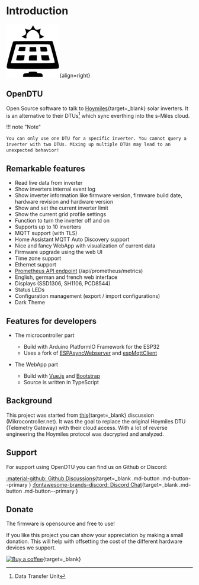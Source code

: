 # Introduction

![Logo](assets/images/logo.png){align=right}

## OpenDTU

Open Source software to talk to [Hoymiles][1]{target=_blank} solar inverters. It is an alternative to their DTUs[^1] which sync everthing into the s-Miles cloud.

!!! note "Note"

    You can only use one DTU for a specific inverter. You cannot query a inverter with two DTUs. Mixing up multiple DTUs may lead to an unexpected behavior!

## Remarkable features

* Read live data from inverter
* Show inverters internal event log
* Show inverter information like firmware version, firmware build date, hardware revision and hardware version
* Show and set the current inverter limit
* Show the current grid profile settings
* Function to turn the inverter off and on
* Supports up to 10 inverters
* MQTT support (with TLS)
* Home Assistant MQTT Auto Discovery support
* Nice and fancy WebApp with visualization of current data
* Firmware upgrade using the web UI
* Time zone support
* Ethernet support
* [Prometheus API endpoint](3rd_party/prometheus_database.md) (/api/prometheus/metrics)
* English, german and french web interface
* Displays (SSD1306, SH1106, PCD8544)
* Status LEDs
* Configuration management (export / import configurations)
* Dark Theme

## Features for developers

* The microcontroller part
    * Build with Arduino PlatformIO Framework for the ESP32
    * Uses a fork of [ESPAsyncWebserver](https://github.com/yubox-node-org/ESPAsyncWebServer) and [espMqttClient](https://github.com/bertmelis/espMqttClient)

* The WebApp part
    * Build with [Vue.js](https://vuejs.org) and [Bootstrap](https://getbootstrap.com)
    * Source is written in TypeScript

## Background

This project was started from [this](https://www.mikrocontroller.net/topic/525778){target=_blank} discussion (Mikrocontroller.net).
It was the goal to replace the original Hoymiles DTU (Telemetry Gateway) with their cloud access. With a lot of reverse engineering the Hoymiles protocol was decrypted and analyzed.

## Support

For support using OpenDTU you can find us on Github or Discord:

[:material-github: Github Discussions][2]{target=_blank .md-button .md-button--primary }
[:fontawesome-brands-discord: Discord Chat][3]{target=_blank .md-button .md-button--primary }

## Donate

The firmware is opensource and free to use!

If you like this project you can show your appreciation by making a small donation.
This will help with offsetting the cost of the different hardware devices we support.

[![Buy a coffee](https://img.shields.io/badge/Kofi-donate-FF5E5B?style=for-the-badge&logo=kofi)](https://ko-fi.com/tbnobody){target=_blank}

[1]: https://www.hoymiles.com/
[2]: https://www.github.com/tbnobody/OpenDTU/discussions
[3]: https://discord.gg/WzhxEY62mB

[^1]: Data Transfer Unit
